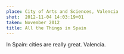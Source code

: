 ```yaml
---
place: City of Arts and Sciences, Valencia
shot:  2012-11-04 14:03:19+01
taken: November 2012
title: All the Things in Spain
---
```


In Spain: cities are really great. Valencia.
